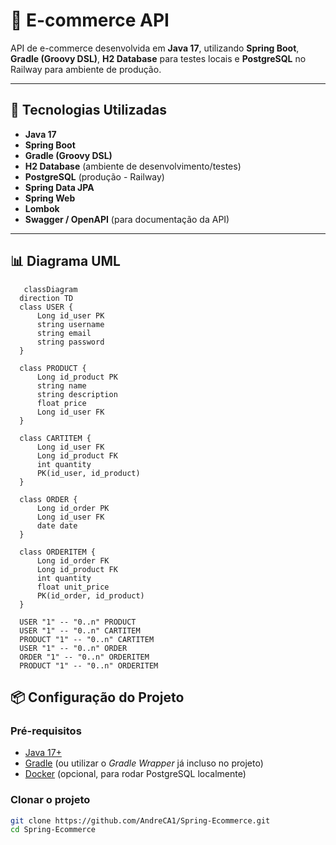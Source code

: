 # 🛒 E-commerce API

API de e-commerce desenvolvida em **Java 17**, utilizando **Spring Boot**, **Gradle (Groovy DSL)**, **H2 Database** para testes locais e **PostgreSQL** no Railway para ambiente de produção.

---

## 🚀 Tecnologias Utilizadas

- **Java 17**
- **Spring Boot**
- **Gradle (Groovy DSL)**
- **H2 Database** (ambiente de desenvolvimento/testes)
- **PostgreSQL** (produção - Railway)
- **Spring Data JPA**
- **Spring Web**
- **Lombok**
- **Swagger / OpenAPI** (para documentação da API)

--- 

## 📊 Diagrama UML

```mermaid
   classDiagram
  direction TD
  class USER {
      Long id_user PK
      string username
      string email
      string password
  }

  class PRODUCT {
      Long id_product PK
      string name
      string description
      float price
      Long id_user FK
  }

  class CARTITEM {
      Long id_user FK
      Long id_product FK
      int quantity
      PK(id_user, id_product)
  }

  class ORDER {
      Long id_order PK
      Long id_user FK
      date date
  }

  class ORDERITEM {
      Long id_order FK
      Long id_product FK
      int quantity
      float unit_price
      PK(id_order, id_product)
  }

  USER "1" -- "0..n" PRODUCT
  USER "1" -- "0..n" CARTITEM 
  PRODUCT "1" -- "0..n" CARTITEM 
  USER "1" -- "0..n" ORDER 
  ORDER "1" -- "0..n" ORDERITEM 
  PRODUCT "1" -- "0..n" ORDERITEM 
```
## 📦 Configuração do Projeto

### Pré-requisitos

- [Java 17+](https://adoptium.net/)
- [Gradle](https://gradle.org/) (ou utilizar o *Gradle Wrapper* já incluso no projeto)
- [Docker](https://www.docker.com/) (opcional, para rodar PostgreSQL localmente)

### Clonar o projeto

```bash
git clone https://github.com/AndreCA1/Spring-Ecommerce.git
cd Spring-Ecommerce
